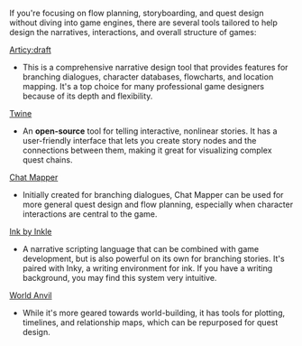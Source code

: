If you're focusing on flow planning, storyboarding, and quest design without diving into game engines, there are several tools tailored to help design the narratives, interactions, and overall structure of games:

[Articy:draft](https://www.articy.com/en/)

- This is a comprehensive narrative design tool that provides features for branching dialogues, character databases, flowcharts, and location mapping. It's a top choice for many professional game designers because of its depth and flexibility.

[Twine](https://twinery.org/)

- An **open-source** tool for telling interactive, nonlinear stories. It has a user-friendly interface that lets you create story nodes and the connections between them, making it great for visualizing complex quest chains.

[Chat Mapper](https://www.chatmapper.com/)

- Initially created for branching dialogues, Chat Mapper can be used for more general quest design and flow planning, especially when character interactions are central to the game.

[Ink by Inkle](https://www.inklestudios.com/ink/)

- A narrative scripting language that can be combined with game development, but is also powerful on its own for branching stories. It's paired with Inky, a writing environment for ink. If you have a writing background, you may find this system very intuitive.

[World Anvil](https://www.worldanvil.com/)

- While it's more geared towards world-building, it has tools for plotting, timelines, and relationship maps, which can be repurposed for quest design.